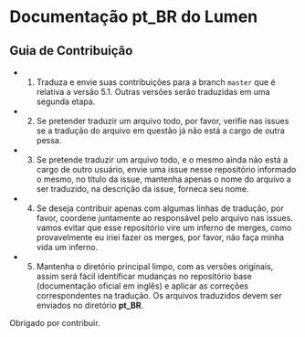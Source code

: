 # Documentação pt_BR do Lumen

## Guia de Contribuição

- 1) Traduza e envie suas contribuições para a branch `master` que é relativa a versão 5.1. Outras versões serão traduzidas em uma segunda etapa.
- 2) Se pretender traduzir um arquivo todo, por favor, verifie nas issues se a tradução do arquivo em questão já não está a cargo de outra pessa.
- 3) Se pretende traduzir um arquivo todo, e o mesmo ainda não está a cargo de outro usuário, envie uma issue nesse repositório informado o mesmo, no título da issue, mantenha apenas o nome do arquivo a ser traduzido, na descrição da issue, forneca seu nome.
- 4) Se deseja contribuir apenas com algumas linhas de tradução, por favor, coordene juntamente ao responsável pelo arquivo nas issues. vamos evitar que esse repositório vire um inferno de merges, como provavelmente eu iriei fazer os merges, por favor, não faça minha vida um inferno.
- 5) Mantenha o diretório principal limpo, com as versões originais, assim será fácil identificar mudanças no repositório base (documentação oficial em inglês) e aplicar as correções correspondentes na tradução. Os arquivos traduzidos devem ser enviados no diretório **pt_BR**.


Obrigado por contribuir.
